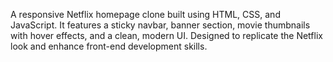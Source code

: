 A responsive Netflix homepage clone built using HTML, CSS, and JavaScript. It features a sticky navbar, banner section, movie thumbnails with hover effects, and a clean, modern UI. Designed to replicate the Netflix look and enhance front-end development skills.
